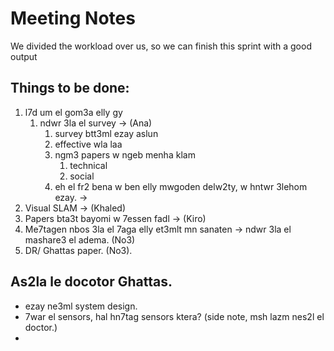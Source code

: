 # Meeting Notes
We divided the workload over us, so we can finish this sprint with a good output
## Things to be done:
1. l7d um el gom3a elly gy
   1. ndwr 3la el survey -> (Ana)
      1. survey btt3ml ezay aslun
      2. effective wla laa
      3. ngm3 papers w ngeb menha klam 
         1. technical
         2. social
      4. eh el fr2 bena w ben elly mwgoden delw2ty, w hntwr 3lehom ezay. -> 
2. Visual SLAM -> (Khaled)
3. Papers bta3t bayomi w 7essen fadl -> (Kiro)   
4. Me7tagen nbos 3la el 7aga elly et3mlt mn sanaten -> ndwr 3la el mashare3 el adema. (No3)
5. DR/ Ghattas paper. (No3).

## As2la le docotor Ghattas. 
* ezay ne3ml system design. 
* 7war el sensors, hal hn7tag sensors ktera? (side note, msh lazm nes2l el doctor.)
* 